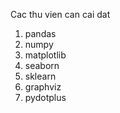 Cac thu vien can cai dat
1. pandas
2. numpy
3. matplotlib
4. seaborn
5. sklearn
6. graphviz
7. pydotplus
